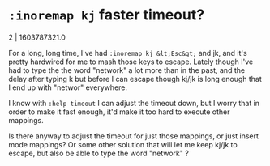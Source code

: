 # `:inoremap kj` faster timeout?

2 | 1603787321.0

For a long, long time, I've had `:inoremap kj &lt;Esc&gt;` and jk, and it's pretty hardwired for me to mash those keys to escape. Lately though I've had to type the the word "network" a lot more than in the past, and the delay after typing k but before I can escape though kj/jk is long enough that I end up with "networ" everywhere. 

I know with `:help timeout` I can adjust the timeout down, but I worry that in order to make it fast enough, it'd make it too hard to execute other mappings. 

Is there anyway to adjust the timeout for just those mappings, or just insert mode mappings? Or some other solution that will let me keep kj/jk to escape, but also be able to type the word "network" ?